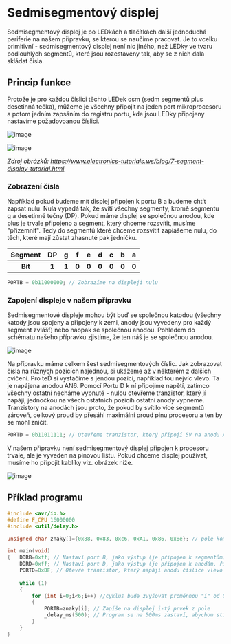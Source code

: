 # Sedmisegmentový displej


Sedmisegmentový displej je po LEDkách a tlačítkách další jednoduchá periferie na našem přípravku, se kterou se naučíme pracovat. Je to vcelku primitivní - sedmisegmentový displej není nic jiného, než LEDky ve tvaru podlouhlých segmentů, které jsou rozestaveny tak, aby se z nich dala skládat čísla.

## Princip funkce
Protože je pro každou číslici těchto LEDek osm (sedm segmentů plus desetinná tečka), můžeme je všechny připojit na jeden port mikroprocesoru a potom jedním zapsáním do registru portu, kde jsou LEDky připojeny nastavíme požadovoanou číslici.

![image](https://github.com/user-attachments/assets/4ca40da4-f47b-48d5-8bcc-c5c16d119e3e)


![image](https://github.com/user-attachments/assets/60f7e6fe-8fc7-4d36-a042-779cb9903295)

*Zdroj obrázků: https://www.electronics-tutorials.ws/blog/7-segment-display-tutorial.html* 

### Zobrazení čísla
Například pokud budeme mít displej připojen k portu B a budeme chtít zapsat nulu. Nula vypadá tak, že svítí všechny segmenty, kromě segmentu g a desetinné tečny (DP). Pokud máme displej se společnou anodou, kde plus je trvale připojeno a segment, který chceme rozsvítit, musíme "přizemnit". Tedy do segmentů které chceme rozsvítit zapíášeme nulu, do těch, které mají zůstat zhasnuté pak jedničku.

|Segment| DP    | g    | f    | e    | d    | c    | b    | a    | 
|:----:|:----:|:----:|:----:|:----:|:----:|:----:|:----:|:----:| 
|**Bit**|  **1**| **1**| **0**|  **0** | **0** | **0** | **0** | **0** | 

```C
PORTB = 0b11000000; // Zobrazíme na displeji nulu
```

### Zapojení displeje v našem  přípravku
Sedmisegmentové displeje mohou být buď se společnou katodou (všechny katody jsou spojeny a připojeny k zemi, anody jsou vyvedeny pro každý segment zvlášť) nebo naopak se společnou anodou. Pohledem do schématu našeho přípravku zjistíme, že ten náš je se společnou anodou.

![image](https://github.com/user-attachments/assets/d7519c09-32a6-4c2c-b350-a08d664351e7)

Na přípravku máme celkem šest sedmisegmentových číslic. Jak zobrazovat čísla na různých pozicích najednou, si ukážeme až v některém z dalších cvičení. Pro teĎ si vystačíme s jendou pozicí, například tou nejvíc vlevo. Ta je napájena anodou AN6. Pomocí Portu D k ní připojíme napětí, zatímco všechny ostatní necháme vypnuté - nulou otevřeme tranzistor, který jí napájí, jednočkou na všech ostatních pozicíh ostatní anody vypneme. Tranzistory na anodách jsou proto, že pokud by svítilo více segmentů zároveň, celkový proud by přesáhl maximální proud pinu procesoru a ten by se mohl zničit.

```C
PORTD = 0b11011111; // Otevřeme tranzistor, který připojí 5V na anodu AN6 (na přípravku nejvíc vlevo).
```

V našem přípravku není sedmisegmentový displej připojen k procesoru trvale, ale je vyveden na pinovou lištu. Pokud chceme displej používat, musíme ho připojit kablíky viz. obrázek níže.

![image](https://github.com/user-attachments/assets/1320cb6d-6883-4c99-9c53-15064df9df56)

## Příklad programu

```C
#include <avr/io.h>
#define F_CPU 16000000
#include <util/delay.h>

unsigned char znaky[]={0x88, 0x83, 0xc6, 0xA1, 0x86, 0x8e}; // pole kombinací segmentů (a, b, c, d, e, f)

int main(void)
{	DDRB=0xff; // Nastaví port B, jako výstup (je připojen k segmentům)
	DDRD=0xff; // Nastaví port D, jako výstup (je připojen k anodám, řídí, která číslice je aktivní)
	PORTD=0xDF; // Otevře tranzistor, který napájí anodu číslice vlevo
	
	while (1)
	{
		for (int i=0;i<6;i++) //cyklus bude zvyšovat proměnnou "i" od 0 do 5
		{
			PORTB=znaky[i];	// Zapíše na displej i-tý prvek z pole
			_delay_ms(500); // Program se na 500ms zastaví, abychom stihli okem vnímat změnu
		}
	}
}
```
